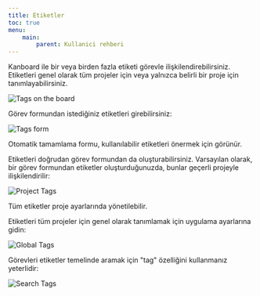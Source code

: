 ```yaml
---
title: Etiketler
toc: true
menu:
    main:
        parent: Kullanici rehberi
---
```


Kanboard ile bir veya birden fazla etiketi görevle ilişkilendirebilirsiniz.
Etiketleri genel olarak tüm projeler için veya yalnızca belirli bir proje için tanımlayabilirsiniz.

![Tags on the board](/images/v1/tags-board.png)

Görev formundan istediğiniz etiketleri girebilirsiniz:

![Tags form](/images/v1/tags-task.png)

Otomatik tamamlama formu, kullanılabilir etiketleri önermek için görünür.

Etiketleri doğrudan görev formundan da oluşturabilirsiniz.
Varsayılan olarak, bir görev formundan etiketler oluşturduğunuzda, bunlar geçerli projeyle ilişkilendirilir:

![Project Tags](/images/v1/tags-projects.png)

Tüm etiketler proje ayarlarında yönetilebilir.

Etiketleri tüm projeler için genel olarak tanımlamak için uygulama ayarlarına gidin:

![Global Tags](/images/v1/tags-global.png)

Görevleri etiketler temelinde aramak için "tag" özelliğini kullanmanız yeterlidir:

![Search Tags](/images/v1/tags-search.png)
